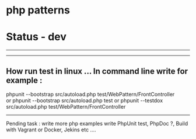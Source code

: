 # php patterns
# Status - dev

----------------------------------------------------------------------------
----------------------------------------------------------------------------
How run test in linux ...
In command line write for example :
----------------------------------------------------------------------------
phpunit --bootstrap src/autoload.php test/WebPattern/FrontController   
or
phpunit --bootstrap src/autoload.php test
or
phpunit --testdox src/autoload.php test/WebPattern/FrontController


----------------------------------------------------------------------------
Pending task :
write more php examples
write PhpUnit test,
PhpDoc ?, 
Build with Vagrant or Docker, Jekins etc ....
 